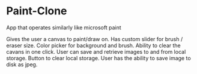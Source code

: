 # Paint-Clone
App that operates similarly like microsoft paint

Gives the user a canvas to paint/draw on.
Has custom slider for brush / eraser size.
Color picker for background and brush.
Ability to clear the cavans in one click.
User can save and retrieve images to and from local storage.
Button to clear local storage.
User has the ability to save image to disk as jpeg.

